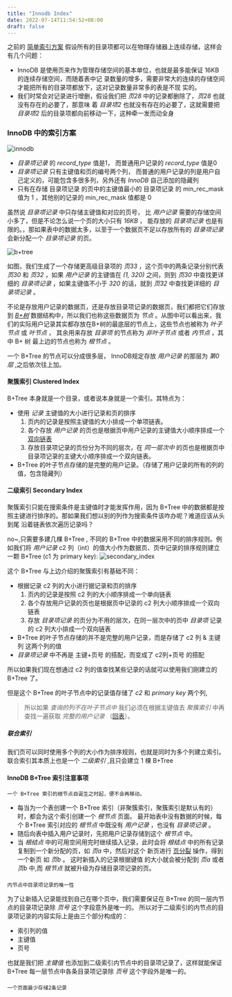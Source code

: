 ```yaml
---
title: "Innodb Index"
date: 2022-07-14T11:54:52+08:00
draft: false
---
```

之前的 [简单索引方案](/post/2022/7/13/index) 假设所有的目录项都可以在物理存储器上连续存储，这样会有几个问题：
 * InnoDB 是使用页来作为管理存储空间的基本单位，也就是最多能保证 16KB 的连续存储空间，而随着表中记
   录数量的增多，需要非常大的连续的存储空间才能把所有的目录项都放下，这对记录数量非常多的表是不现
   实的。
 * 我们时常会对记录进行增删，假设我们把 _页28_ 中的记录都删除了，_页28_ 也就没有存在的必要了，那意味
 着 _目录项2_ 也就没有存在的必要了，这就需要把 _目录项2_ 后的目录项都向前移动一下，这种牵一发而动全身
  

### InnoDB 中的索引方案

![innodb](https://pic.rmb.bdstatic.com/bjh/5824062564d8413a913d41707c7a11c8.png)

 * _目录项记录_ 的 _record_type_ 值是1， 而普通用户记录的 _record_type_ 值是0
 * _目录项记录_ 只有主键值和页的编号两个列， 而普通的用户记录的列是用户自己定义的，可能包含多很多列，另外还有 _InnoDB_ 自己添加的隐藏列
 * 只有在存储 目录项记录 的页中的主键值最小的 目录项记录 的 min_rec_mask 值为 1 ，其他别的记录的 min_rec_mask 值都是 0

虽然说 _目录项记录_ 中只存储主键值和对应的页号， 比 _用户记录_ 需要的存储空间小多了，但是不论怎么说一个页的大小只有 _16KB_ ， 能存放的
_目录项记录_ 也是有限的。，那如果表中的数据太多，以至于一个数据页不足以存放所有的 _目录项记录_ 会新分配一个 _目录项记录_ 的页。

![b+tree](https://pic.rmb.bdstatic.com/bjh/d677d1f254fa7b12aac660a539dfbe6b.png)

如图，我们生成了一个存储更高级目录项的 _页33_ ，这个页中的两条记录分别代表 _页30_ 和 _页32_ ，如果 _用户记录_
的主键值在 _(1, 320)_ 之间，则到 _页30_ 中查找更详细的 _目录项记录_ ，如果主键值不小于 _320_ 的话，就到 _页32_ 中查找更详细的 _目录项记录_ 。


不论是存放用户记录的数据页，还是存放目录项记录的数据页，我们都把它们存放到 [_B+树_](https://blog.csdn.net/weixin_35794878/article/details/122609218) 
数据结构中，所以我们也称这些数据页为 _节点_ 。从图中可以看出来，我们的实际用户记录其实都存放在B+树的最底层的节点上，这些节点也被称为 _叶子节点_ 或 _叶节点_ ，
其余用来存放 _目录项_ 的节点称为 _非叶子节点_ 或者 _内节点_ ，其中 B+ 树 最上边的节点也称为 _根节点_ 。

一个 B+Tree 的节点可以分成很多层， InnoDB规定存放 _用户记录_ 的那层为 _第0层_ ,之后依次往上加。


#### 聚簇索引 Clustered Index
B+Tree 本身就是一个目录，或者说本身就是一个索引。其特点为：

 * 使用 _记录_ 主键值的大小进行记录和页的排序
    1. 页内的记录是按照主键值的大小排成一个单项链表。
    2. 各个存放 _用户记录_ 的页也是根据页中用户记录的主键值大小顺序排成一个 [双向链表](https://blog.csdn.net/weixin_48524215/article/details/119103566)
    3. 存放目录项记录的页份分为不同的层次，在 _同一层次中_ 的页也是根据页中目录项记录的主键大小顺序排成一个双向链表。
 * B+Tree 的叶子节点存储的是完整的用户记录。（存储了用户记录的所有的列的值，包含隐藏列）
 
 
#### 二级索引 Secondary Index
聚簇索引只能在搜索条件是主键值时才能发挥作用，因为 B+Tree 中的数据都是按照主键进行排序的。那如果我们想以别的列作为搜索条件该咋办呢？难道应该从头到尾
沿着链表依次遍历记录吗？

no~,只需要多建几棵 B+Tree , 不同的 B+Tree 中的数据采用不同的排序规则。例如我们将 _用户记录_ c2 列（int）的值大小作为数据页、页中记录的排序规则建立一颗 B+Tree (c1 为 primary key):
![secondary_index](https://pic.rmb.bdstatic.com/bjh/222732204099b27931ff83337075e4c6.png)

这个 B+Tree 与上边介绍的聚簇索引有基础不同：
 * 根据记录 c2 列的大小进行据记录和页的排序
   1. 页内的记录是按照 c2 列的大小顺序排成一个单向链表
   2. 各个存放用户记录的页也是根据页中记录的 c2 列大小顺序排成一个双向链表
   3. 存放 _目录项记录_ 的页分为不用的层次，在同一层次中的页中 _目录项_ 记录的 c2 列大小排成一个双向链表
 * B+Tree 的叶子节点存储的并不是完整的用户记录，而是存储了 c2 列 & 主键列 这两个列的值
 * _目录项记录_ 中不再是 主键+页号 的搭配，而变成了 c2列+页号 的搭配
 
所以如果我们现在想通过 c2 列的值查找某些记录的话就可以使用我们刚建立的 B+Tree 了。

但是这个 B+Tree 的叶子节点中的记录值存储了 _c2_ 和 _primary key_ 两个列,
>所以如果 _查询的列不在叶子节点中_ 我们必须在根据主键值去 _聚簇索引_ 中再查找一遍获取 _完整的用户记录_ （[回表](https://wenku.baidu.com/view/bd311b7974232f60ddccda38376baf1ffc4fe3d0.html)）。

##### 联合索引

我们页可以同时使用多个列的大小作为排序规则，也就是同时为多个列建立索引。
联合索引其本质上也是一个 _二级索引_ ,且只会建立 1 棵 B+Tree


#### InnoDB B+Tree 索引注意事项
    一个 B+Tree 索引的根节点自诞生之时起，便不会再移动。
* 每当为一个表创建一个 B+Tree 索引（非聚簇索引，聚簇索引是默认有的）时，都会为这个索引创建一个 _根节点_ 页面。
    最开始表中没有数据的时候，每个 B+Tree 索引对应的 _根节点_ 中既没有 _用户记录_ ，也没有 _目录项记录_ 。
* 随后向表中插入用户记录时，先把用户记录存储到这个 _根节点_ 中。
* 当 _根结点_ 中的可用空间用完时继续插入记录，此时会将 _根结点_ 中的所有记录复制到一个新分配的页，如 _页a_ 中，然后对这个
    新页进行 [页分裂](https://www.cnblogs.com/ZhuChangwu/p/14041410.html) 操作，得到一个新页 如 _页b_ 。
    这时新插入的记录根据键值 的大小就会被分配到 _页a_ 或者 _页b_ 中,而 _根节点_ 就被升级为存储目录项记录的页。

####
    内节点中目录项记录的唯一性
为了让新插入记录能找到自己在哪个页中，我们需要保证在 B+Tree 的同一层内节点的目录项记录除 _页号_ 这个字段意外是唯一的。
所以对于二级索引的内节点的目录项记录的内容实际上是由三个部分构成的：
* 索引列的值
* 主键值
* 页号

也就是我们把 _主键值_ 也添加到二级索引内节点中的目录项记录了，这样就能保证 B+Tree 每一层节点中各条目录项记录除
 _页号_ 这个字段外是唯一的。

####
    一个页面最少存储2条记录
    



